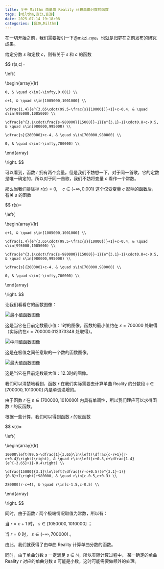 ```yaml
---
title: 关于 Milthm 由单曲 Reality 计算单曲分数的函数
tags: [Milthm,查分,音游]
date: 2025-07-14 19:18:08
categories: [音游,Milthm]
---
```


在一切开始之前，我们需要援引一下[@mkzi-nya](https://github.com/mkzi-nya/)，也就是归梦在之前发布的研究成果。

给定分数 $s$ 和定数 $c$，则有关于 $s$ 和 $c$ 的函数

$$
r(s,c)=

\left\{

  \begin{array}{lr}

    0, & \quad c\in(-\infty,0.001) \\

    c+1, & \quad s\in[1005000,1001000] \\

    \dfrac{1.4}{e^{3.65\cdot(99.5-\frac{s}{10000})}+1}+c-0.4, & \quad s\in[995000,1005000) \\

    \dfrac{e^{3.1\cdot\frac{s-980000}{15000}}-1}{e^{3.1}-1}\cdot0.8+c-0.5, & \quad s\in[980000,995000) \\

    \dfrac{s}{280000}+c-4, & \quad s\in[700000,980000) \\

    0, & \quad s\in(-\infty,700000) \\

  \end{array}

\right.
$$

可以看到，函数 $r$ 拥有两个变量。但是我们不妨想一下，对于同一首歌，它的定数是唯一确定的，所以对于同一首歌，我们不妨将变量 $c$ 看作一个常数。

那么当我们排除掉 $r(c)=0, \quad c\in(-\infty,0.001)$ 这个仅受变量 $c$ 影响的函数后，有关 $s$ 的函数

$$
r(s)=

\left\{

  \begin{array}{lr}

    c+1, & \quad s\in[1005000,1001000] \\

    \dfrac{1.4}{e^{3.65\cdot(99.5-\frac{s}{10000})}+1}+c-0.4, & \quad s\in[995000,1005000) \\

    \dfrac{e^{3.1\cdot\frac{s-980000}{15000}}-1}{e^{3.1}-1}\cdot0.8+c-0.5, & \quad s\in[980000,995000) \\

    \dfrac{s}{280000}+c-4, & \quad s\in[700000,980000) \\

    0, & \quad s\in(-\infty,700000) \\

  \end{array}

\right.
$$

让我们看看它的函数图像：

![最小值函数图像](https://cdn.jsdelivr.net/gh/adproqwq/picx-images-hosting@master/最小值函数图像.pfmng4eb1.jpg)

这是当它在目前定数最小值：1时的图像。函数的最小值约在 $x=700000$ 处取得（实际约在$x=700000.012373348$ 处取得）。

![中间值函数图像](https://cdn.jsdelivr.net/gh/adproqwq/picx-images-hosting@master/中间值函数图像.3rbioo8xjk.jpg)

这是在极值之间任意取的一个数的函数图像。

![最大值函数图像](https://cdn.jsdelivr.net/gh/adproqwq/picx-images-hosting@master/最大值函数图像.1zijtrs0wf.jpg)

这是当它在目前定数最大值：12.3时的图像。

我们可以清楚地看到，函数 $r$ 在我们实际需要去计算单曲 Reality 的分数段 $s\in[700000,1010000]$ 内是单调递增的。

由于函数 $r$ 在 $s\in[700000,1010000]$ 内具有单调性，所以我们理应可以求得函数 $r$ 的反函数。

根据一些计算，我们可以得到函数 $r$ 的反函数

$$
s(r)=

\left\{

  \begin{array}{lr}

    10000\left(99.5-\dfrac{1}{3.65}\ln\left(\dfrac{c-r+1}{r-c+0.4}\right)\right), & \quad r\in\left[c+0.3,c+\dfrac{1.4}{e^{-3.65}+1}-0.4\right) \\

    \dfrac{15000}{3.1}\ln\left(\dfrac{(r-c+0.5)(e^{3.1}-1)}{0.8}+1\right)+980000, & \quad r\in[c-0.5,c+0.3) \\

    280000(r-c+4), & \quad r\in[c-1.5,c-0.5) \\

  \end{array}

\right.
$$

同时，由于函数 $r$ 两个极端情况取值为常数，所以有：

当 $r=c+1$ 时， $s\in[1050000,1010000]$ ；

当 $r=0$ 时， $s\in(-\infty,700000)$ 。

由此，我们就获得了由单曲 Reality 计算单曲分数的函数。

同时，由于单曲分数 $s$ 一定满足 $s\in\mathbb{N}$，所以实际计算过程中， 某一确定的单曲 Reality $r$ 对应的单曲分数 $s$ 可能是小数，这时可能需要做额外的处理。